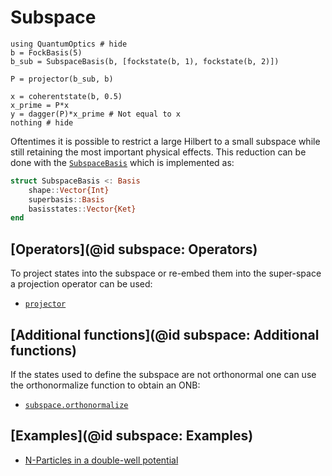# Subspace

```@example
using QuantumOptics # hide
b = FockBasis(5)
b_sub = SubspaceBasis(b, [fockstate(b, 1), fockstate(b, 2)])

P = projector(b_sub, b)

x = coherentstate(b, 0.5)
x_prime = P*x
y = dagger(P)*x_prime # Not equal to x
nothing # hide
```

Oftentimes it is possible to restrict a large Hilbert to a small subspace while still retaining the most important physical effects. This reduction can be done with the [`SubspaceBasis`](@ref) which is implemented as:

```julia
struct SubspaceBasis <: Basis
    shape::Vector{Int}
    superbasis::Basis
    basisstates::Vector{Ket}
end
```

## [Operators](@id subspace: Operators)

To project states into the subspace or re-embed them into the super-space a projection operator can be used:

* [`projector`](@ref)


## [Additional functions](@id subspace: Additional functions)

If the states used to define the subspace are not orthonormal one can use the orthonormalize function to obtain an ONB:

* [`subspace.orthonormalize`](@ref)


## [Examples](@id subspace: Examples)

* [N-Particles in a double-well potential](@ref)
